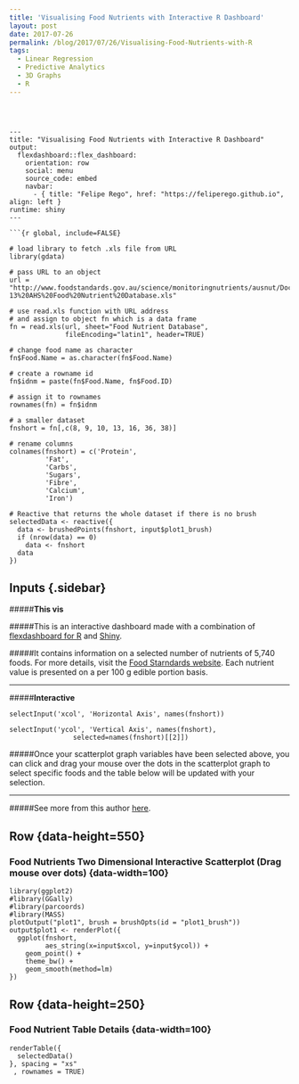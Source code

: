 ```yaml
---
title: 'Visualising Food Nutrients with Interactive R Dashboard'
layout: post
date: 2017-07-26
permalink: /blog/2017/07/26/Visualising-Food-Nutrients-with-R
tags:
  - Linear Regression
  - Predictive Analytics
  - 3D Graphs
  - R
---
```




```{r, echo = FALSE}



---
title: "Visualising Food Nutrients with Interactive R Dashboard"
output: 
  flexdashboard::flex_dashboard:
    orientation: row
    social: menu
    source_code: embed
    navbar:
      - { title: "Felipe Rego", href: "https://feliperego.github.io", align: left }
runtime: shiny
---

```{r global, include=FALSE}

# load library to fetch .xls file from URL
library(gdata)

# pass URL to an object
url = "http://www.foodstandards.gov.au/science/monitoringnutrients/ausnut/Documents/8b.%20AUSNUT%202011-13%20AHS%20Food%20Nutrient%20Database.xls"

# use read.xls function with URL address
# and assign to object fn which is a data frame
fn = read.xls(url, sheet="Food Nutrient Database",
              fileEncoding="latin1", header=TRUE)

# change food name as character
fn$Food.Name = as.character(fn$Food.Name)

# create a rowname id
fn$idnm = paste(fn$Food.Name, fn$Food.ID)

# assign it to rownames
rownames(fn) = fn$idnm

# a smaller dataset
fnshort = fn[,c(8, 9, 10, 13, 16, 36, 38)]

# rename columns
colnames(fnshort) = c('Protein', 
         'Fat', 
         'Carbs', 
         'Sugars', 
         'Fibre', 
         'Calcium',
         'Iron')

```


```{r}
# Reactive that returns the whole dataset if there is no brush
selectedData <- reactive({
  data <- brushedPoints(fnshort, input$plot1_brush)
  if (nrow(data) == 0)
    data <- fnshort
  data
})
```


Inputs {.sidebar}
-----------------------------------------------------------------------

#####**This vis**

#####This is an interactive dashboard made with a combination of [flexdashboard for R](http://rmarkdown.rstudio.com/flexdashboard/index.html) and [Shiny](https://shiny.rstudio.com/).

#####It contains information on a selected number of nutrients of 5,740 foods. For more details, visit the [Food Starndards website](http://www.foodstandards.gov.au/science/monitoringnutrients/ausnut/ausnutdatafiles/Pages/foodnutrient.aspx). Each nutrient value is presented on a per 100 g edible portion basis.

***

#####**Interactive**

```{r}
selectInput('xcol', 'Horizontal Axis', names(fnshort))
    
selectInput('ycol', 'Vertical Axis', names(fnshort),
                selected=names(fnshort)[[2]])
```

#####Once your scatterplot graph variables have been selected above, you can click and drag your mouse over the dots in the scatterplot graph to select specific foods and the table below will be updated with your selection.

***

#####See more from this author [here](https://feliperego.github.io/blog).

Row {data-height=550}
-----------------------------------------------------------------------

### Food Nutrients Two Dimensional Interactive Scatterplot (Drag mouse over dots) {data-width=100}

```{r}
library(ggplot2)
#library(GGally)
#library(parcoords)
#library(MASS)
plotOutput("plot1", brush = brushOpts(id = "plot1_brush"))
output$plot1 <- renderPlot({
  ggplot(fnshort, 
         aes_string(x=input$xcol, y=input$ycol)) + 
    geom_point() +
    theme_bw() +
    geom_smooth(method=lm)
})
```

Row {data-height=250}
-----------------------------------------------------------------------

### Food Nutrient Table Details  {data-width=100}

```{r}
renderTable({
  selectedData() 
}, spacing = "xs"
 , rownames = TRUE)
```


```




